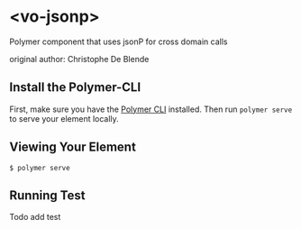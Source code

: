 # \<vo-jsonp\>

Polymer component that uses jsonP for cross domain calls

original author: Christophe De Blende

## Install the Polymer-CLI

First, make sure you have the [Polymer CLI](https://www.npmjs.com/package/polymer-cli) installed. Then run `polymer serve` to serve your element locally.

## Viewing Your Element

```
$ polymer serve
```

## Running Test
Todo add test
